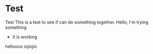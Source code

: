 # Test
Test
This is a test to see if can do something together.
Hello, I'm trying something
 * It is working

helloooo
iojiojio
